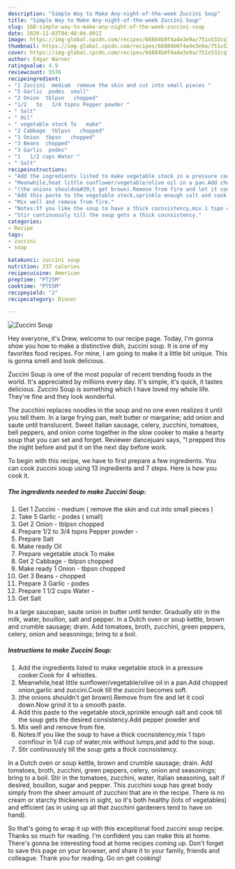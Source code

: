 ```yaml
---
description: "Simple Way to Make Any-night-of-the-week Zuccini Soup"
title: "Simple Way to Make Any-night-of-the-week Zuccini Soup"
slug: 168-simple-way-to-make-any-night-of-the-week-zuccini-soup
date: 2020-11-03T04:48:04.091Z
image: https://img-global.cpcdn.com/recipes/66884b0f4a4e3e9a/751x532cq70/zuccini-soup-recipe-main-photo.jpg
thumbnail: https://img-global.cpcdn.com/recipes/66884b0f4a4e3e9a/751x532cq70/zuccini-soup-recipe-main-photo.jpg
cover: https://img-global.cpcdn.com/recipes/66884b0f4a4e3e9a/751x532cq70/zuccini-soup-recipe-main-photo.jpg
author: Edgar Warner
ratingvalue: 4.9
reviewcount: 5576
recipeingredient:
- "1 Zuccini  medium  remove the skin and cut into small pieces "
- "5 Garlic  podes  small"
- "2 Onion  tblpsn   chopped"
- "1/2   to   3/4 tspns Pepper powder "
- " Salt"
- " Oil"
- " vegetable stock To   make"
- "2 Cabbage  tblpsn   chopped"
- "1 Onion  tbpsn   chopped"
- "3 Beans  chopped"
- "3 Garlic  podes"
- "1   1/2 cups Water "
- " Salt"
recipeinstructions:
- "Add the ingredients listed to make vegetable stock in a pressure cooker.Cook for 4 whistles."
- "Meanwhile,heat little sunflower/vegetable/olive oil in a pan.Add chopped onion,garlic and zuccini.Cook till the zuccini becomes soft."
- "(the onions shouldn&#39;t get brown).Remove from fire and let it cool down.Now grind it to a smooth paste."
- "Add this paste to the vegetable stock,sprinkle enough salt and cook till the soup gets the desired consistency.Add pepper powder and"
- "Mix well and remove from fire."
- "Notes:If you like the soup to have a thick cocnsistency,mix 1 tspn cornflour in 1/4 cup of water,mix without lumps,and add to the soup."
- "Stir continuously till the soup gets a thick cocnsistency."
categories:
- Recipe
tags:
- zuccini
- soup

katakunci: zuccini soup 
nutrition: 237 calories
recipecuisine: American
preptime: "PT25M"
cooktime: "PT55M"
recipeyield: "2"
recipecategory: Dinner

---
```



![Zuccini Soup](https://img-global.cpcdn.com/recipes/66884b0f4a4e3e9a/751x532cq70/zuccini-soup-recipe-main-photo.jpg)

Hey everyone, it's Drew, welcome to our recipe page. Today, I'm gonna show you how to make a distinctive dish, zuccini soup. It is one of my favorites food recipes. For mine, I am going to make it a little bit unique. This is gonna smell and look delicious.

Zuccini Soup is one of the most popular of recent trending foods in the world. It's appreciated by millions every day. It's simple, it's quick, it tastes delicious. Zuccini Soup is something which I have loved my whole life. They're fine and they look wonderful.

The zucchini replaces noodles in the soup and no one even realizes it until you tell them. In a large frying pan, melt butter or margarine; add onion and saute until translucent. Sweet Italian sausage, celery, zucchini, tomatoes, bell peppers, and onion come together in the slow cooker to make a hearty soup that you can set and forget. Reviewer dancejuani says, &#34;I prepped this the night before and put it on the next day before work.


To begin with this recipe, we have to first prepare a few ingredients. You can cook zuccini soup using 13 ingredients and 7 steps. Here is how you cook it.

<!--inarticleads1-->

##### The ingredients needed to make Zuccini Soup:

1. Get 1 Zuccini - medium ( remove the skin and cut into small pieces )
1. Take 5 Garlic - podes ( small)
1. Get 2 Onion - tblpsn   chopped
1. Prepare 1/2   to   3/4 tspns Pepper powder -
1. Prepare  Salt
1. Make ready  Oil
1. Prepare  vegetable stock To   make
1. Get 2 Cabbage - tblpsn   chopped
1. Make ready 1 Onion - tbpsn   chopped
1. Get 3 Beans - chopped
1. Prepare 3 Garlic - podes
1. Prepare 1   1/2 cups Water -
1. Get  Salt


In a large saucepan, saute onion in butter until tender. Gradually stir in the milk, water, bouillon, salt and pepper. In a Dutch oven or soup kettle, brown and crumble sausage; drain. Add tomatoes, broth, zucchini, green peppers, celery, onion and seasonings; bring to a boil. 

<!--inarticleads2-->

##### Instructions to make Zuccini Soup:

1. Add the ingredients listed to make vegetable stock in a pressure cooker.Cook for 4 whistles.
1. Meanwhile,heat little sunflower/vegetable/olive oil in a pan.Add chopped onion,garlic and zuccini.Cook till the zuccini becomes soft.
1. (the onions shouldn&#39;t get brown).Remove from fire and let it cool down.Now grind it to a smooth paste.
1. Add this paste to the vegetable stock,sprinkle enough salt and cook till the soup gets the desired consistency.Add pepper powder and
1. Mix well and remove from fire.
1. Notes:If you like the soup to have a thick cocnsistency,mix 1 tspn cornflour in 1/4 cup of water,mix without lumps,and add to the soup.
1. Stir continuously till the soup gets a thick cocnsistency.


In a Dutch oven or soup kettle, brown and crumble sausage; drain. Add tomatoes, broth, zucchini, green peppers, celery, onion and seasonings; bring to a boil. Stir in the tomatoes, zucchini, water, Italian seasoning, salt if desired, bouillon, sugar and pepper. This zucchini soup has great body simply from the sheer amount of zucchini that are in the recipe. There is no cream or starchy thickeners in sight, so it&#39;s both healthy (lots of vegetables) and efficient (as in using up all that zucchini gardeners tend to have on hand). 

So that's going to wrap it up with this exceptional food zuccini soup recipe. Thanks so much for reading. I'm confident you can make this at home. There's gonna be interesting food at home recipes coming up. Don't forget to save this page on your browser, and share it to your family, friends and colleague. Thank you for reading. Go on get cooking!
